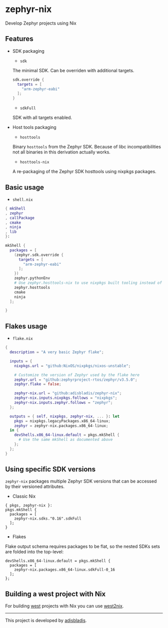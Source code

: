 # zephyr-nix

Develop Zephyr projects using Nix

## Features

* SDK packaging
  * `sdk`

  The minimal SDK.
  Can be overriden with additional targets.

  ``` nix
  sdk.override {
    targets = [
      "arm-zephyr-eabi"
    ];
  }
  ```

  * `sdkFull`

  SDK with all targets enabled.

* Host tools packaging

  * `hosttools`

  Binary `hosttools` from the Zephyr SDK.
  Because of libc incompatibilities not all binaries in this derivation actually works.

  * `hosttools-nix`

  A re-packaging of the Zephyr SDK hosttools using nixpkgs packages.

## Basic usage

- `shell.nix`

``` nix
{ mkShell
, zephyr
, callPackage
, cmake
, ninja
, lib
}:

mkShell {
  packages = [
    (zephyr.sdk.override {
      targets = [
        "arm-zephyr-eabi"
      ];
    })
    zephyr.pythonEnv
    # Use zephyr.hosttools-nix to use nixpkgs built tooling instead of official Zephyr binaries
    zephyr.hosttools
    cmake
    ninja
  ];

}
```

## Flakes usage

- `flake.nix`
``` nix
{
  description = "A very basic Zephyr flake";

  inputs = {
    nixpkgs.url = "github:NixOS/nixpkgs/nixos-unstable";

    # Customize the version of Zephyr used by the flake here
    zephyr.url = "github:zephyrproject-rtos/zephyr/v3.5.0";
    zephyr.flake = false;

    zephyr-nix.url = "github:adisbladis/zephyr-nix";
    zephyr-nix.inputs.nixpkgs.follows = "nixpkgs";
    zephyr-nix.inputs.zephyr.follows = "zephyr";
  };

  outputs = { self, nixpkgs, zephyr-nix, ... }: let
    pkgs = nixpkgs.legacyPackages.x86_64-linux;
    zephyr = zephyr-nix.packages.x86_64-linux;
  in {
    devShells.x86_64-linux.default = pkgs.mkShell {
      # Use the same mkShell as documented above
    };
  };
}
```

## Using specific SDK versions

`zephyr-nix` packages multiple Zephyr SDK versions that can be accessed by their versioned attributes.

- Classic Nix
```
{ pkgs, zephyr-nix }:
pkgs.mkShell {
  packages = [
    zephyr-nix.sdks."0.16".sdkFull
  ];
}
```

- Flakes

Flake output schema requires packages to be flat, so the nested SDKs sets are folded into the top-level:

```
devShells.x86_64-linux.default = pkgs.mkShell {
  packages = [
    zephyr-nix.packages.x86_64-linux.sdkFull-0_16
  ];
};
```

## Building a west project with Nix

For building [west](https://docs.zephyrproject.org/latest/develop/west/index.html) projects with Nix you can use [west2nix](https://github.com/adisbladis/west2nix).

---

This project is developed by [adisbladis](https://blad.is/consulting/).
